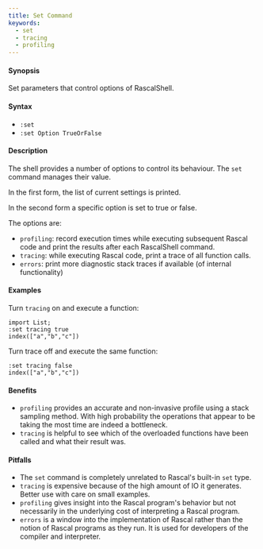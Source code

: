```yaml
---
title: Set Command
keywords:
  - set
  - tracing
  - profiling
---
```


#### Synopsis

Set parameters that control options of RascalShell.

#### Syntax

* `:set`
* `:set Option TrueOrFalse`

#### Description

The shell provides a number of options to control its behaviour.
The `set` command manages their value.

In the first form, the list of current settings is printed.

In the second form a specific option is set to true or false.

The options are:

* `profiling`: record execution times while executing subsequent Rascal code and print
  the results after each RascalShell command.
* `tracing`: while executing Rascal code, print a trace of all function calls.
* `errors`: print more diagnostic stack traces if available (of internal functionality)

#### Examples

Turn `tracing` on and execute a function:
```rascal-shell
import List;
:set tracing true
index(["a","b","c"])
```

Turn trace off and execute the same function:

```rascal-shell,continue
:set tracing false
index(["a","b","c"])
```

#### Benefits

* `profiling` provides an accurate and non-invasive profile using a stack sampling method. With high probability the operations that appear to be taking the most time are indeed a bottleneck.
* `tracing` is helpful to see which of the overloaded functions have been called and what their result was.

#### Pitfalls

* The `set` command is completely unrelated to Rascal's built-in `set` type.
* `tracing` is expensive because of the high amount of IO it generates. Better use with care on small examples.
* `profiling` gives insight into the Rascal program's behavior but not necessarily in the underlying cost of interpreting a 
Rascal program.
* `errors` is a window into the implementation of Rascal rather than the notion of Rascal programs as they run. It is used for developers of the compiler and interpreter.
